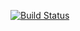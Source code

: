 [![Build Status](https://travis-ci.com/kutay-celebi/oss-issue-tracker.svg?branch=dev)](https://travis-ci.com/kutay-celebi/oss-issue-tracker)
